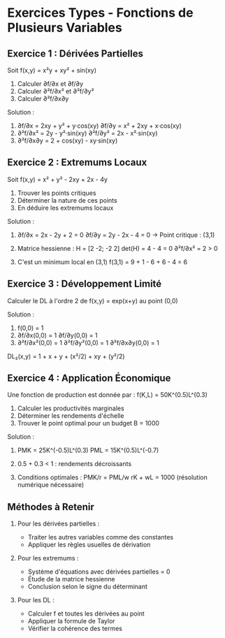 # Exercices Types - Fonctions de Plusieurs Variables

## Exercice 1 : Dérivées Partielles
Soit f(x,y) = x²y + xy² + sin(xy)

1. Calculer ∂f/∂x et ∂f/∂y
2. Calculer ∂²f/∂x² et ∂²f/∂y²
3. Calculer ∂²f/∂x∂y

Solution :
1. ∂f/∂x = 2xy + y² + y·cos(xy)
   ∂f/∂y = x² + 2xy + x·cos(xy)
2. ∂²f/∂x² = 2y - y²·sin(xy)
   ∂²f/∂y² = 2x - x²·sin(xy)
3. ∂²f/∂x∂y = 2 + cos(xy) - xy·sin(xy)

## Exercice 2 : Extremums Locaux
Soit f(x,y) = x² + y² - 2xy + 2x - 4y

1. Trouver les points critiques
2. Déterminer la nature de ces points
3. En déduire les extremums locaux

Solution :
1. ∂f/∂x = 2x - 2y + 2 = 0
   ∂f/∂y = 2y - 2x - 4 = 0
   → Point critique : (3,1)

2. Matrice hessienne :
   H = [2 -2; -2 2]
   det(H) = 4 - 4 = 0
   ∂²f/∂x² = 2 > 0

3. C'est un minimum local en (3,1)
   f(3,1) = 9 + 1 - 6 + 6 - 4 = 6

## Exercice 3 : Développement Limité
Calculer le DL à l'ordre 2 de f(x,y) = exp(x+y) au point (0,0)

Solution :
1. f(0,0) = 1
2. ∂f/∂x(0,0) = 1
   ∂f/∂y(0,0) = 1
3. ∂²f/∂x²(0,0) = 1
   ∂²f/∂y²(0,0) = 1
   ∂²f/∂x∂y(0,0) = 1

DL₂(x,y) = 1 + x + y + (x²/2) + xy + (y²/2)

## Exercice 4 : Application Économique
Une fonction de production est donnée par :
f(K,L) = 50K^(0.5)L^(0.3)

1. Calculer les productivités marginales
2. Déterminer les rendements d'échelle
3. Trouver le point optimal pour un budget B = 1000

Solution :
1. PMK = 25K^(-0.5)L^(0.3)
   PML = 15K^(0.5)L^(-0.7)

2. 0.5 + 0.3 < 1 : rendements décroissants

3. Conditions optimales :
   PMK/r = PML/w
   rK + wL = 1000
   (résolution numérique nécessaire)

## Méthodes à Retenir

1. Pour les dérivées partielles :
   - Traiter les autres variables comme des constantes
   - Appliquer les règles usuelles de dérivation

2. Pour les extremums :
   - Système d'équations avec dérivées partielles = 0
   - Étude de la matrice hessienne
   - Conclusion selon le signe du déterminant

3. Pour les DL :
   - Calculer f et toutes les dérivées au point
   - Appliquer la formule de Taylor
   - Vérifier la cohérence des termes 